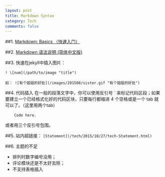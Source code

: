 ```yaml
---
layout: post
title: Markdown Syntax
category: Tech
comments: false
---
```

##1. [Markdown: Basics （快速入门）](http://www.appinn.com/markdown/basic.html)

##2. [Markdown 语法说明 (简体中文版)](http://www.appinn.com/markdown/#precode)


##3. 快速在jekyll中插入图片：

	! \[num](/path/to/image "title")

	如： ![有个姐姐的好处](/images/201508/sister.gif "有个姐姐的好处")

##4. 代码插入
在一般的段落文字中，你可以使用反引号 ` 来标记代码区段；如果要建立一个已经格式化好的代码区块，只要每行都缩进 4 个空格或是一个 tab 就可以了。（这里用两个tab）

		Code here.

或者用三个反引号包围。

##5. 站内超链接： `[Statement](/tech/2015/10/27/tech-Statement.html)`

##6. 主题的不足
 - 排列时数字编号没用；
 - 评论模块还是不太好去除；
 - 不支持表格插入